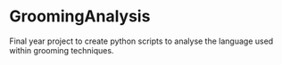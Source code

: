 # GroomingAnalysis
Final year project to create python scripts to analyse the language used within grooming techniques.
